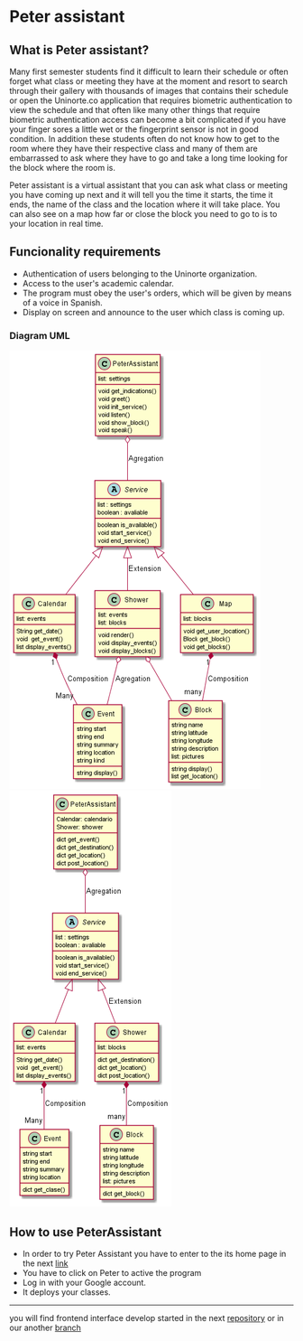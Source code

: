 # Peter assistant

## What is Peter assistant?

Many first semester students find it difficult to learn their schedule or often forget what class or meeting they have at the moment and resort to search through their gallery with thousands of images that contains their schedule or open the Uninorte.co application that requires biometric authentication to view the schedule and that often like many other things that require biometric authentication access can become a bit complicated if you have your finger sores a little wet or the fingerprint sensor is not in good condition. In addition these students often do not know how to get to the room where they have their respective class and many of them are embarrassed to ask where they have to go and take a long time looking for the block where the room is.

Peter assistant is a virtual assistant that you can ask what class or meeting you have coming up next and it will tell you the time it starts, the time it ends, the name of the class and the location where it will take place. You can also see on a map how far or close the block you need to go to is to your location in real time.

## Funcionality requirements

- Authentication of users belonging to the Uninorte organization.
- Access to the user's academic calendar.
- The program must obey the user's orders, which will be given by means of a voice in Spanish.
- Display on screen and announce to the user which class is coming up.

### Diagram UML

![](assets/20220421_110602_diagram.png)![](image/README/1654047895080.png)

## How to use PeterAssistant

- In order to try Peter Assistant you have to enter to the its home page in the next [link](https://no-invita.github.io/Peter-assistant-frontend/)
- You have to click on Peter to active the program
- Log in with your Google account.
- It deploys your classes.

---

you will find frontend interface develop started in the next [repository](https://github.com/No-Invita/Peter-assistant-frontend) or in our another [branch](https://github.com/No-Invita/Final-Project-OOP/tree/gh-pages)
